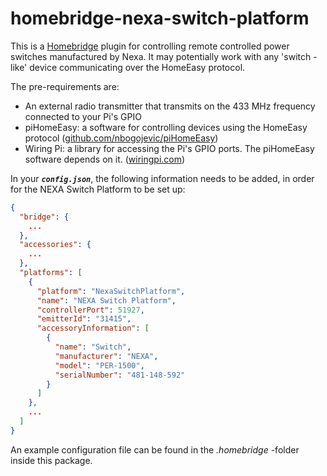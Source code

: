 # homebridge-nexa-switch-platform

This is a [Homebridge](https://www.npmjs.com/package/homebridge) plugin for controlling remote controlled power switches manufactured by Nexa.
It may potentially work with any 'switch -like' device communicating over the HomeEasy protocol.

The pre-requirements are:
- An external radio transmitter that transmits on the 433 MHz frequency connected to your Pi's GPIO
- piHomeEasy: a software for controlling devices using the HomeEasy protocol ([github.com/nbogojevic/piHomeEasy](https://github.com/nbogojevic/piHomeEasy))
- Wiring Pi: a library for accessing the Pi's GPIO ports. The piHomeEasy software depends on it. ([wiringpi.com](http://wiringpi.com))

In your **_`config.json`_**, the following information needs to be added, in order for the NEXA Switch Platform to be set up:
```json
{
  "bridge": {
    ...
  },
  "accessories": {
    ...
  },
  "platforms": [
    {
      "platform": "NexaSwitchPlatform",
      "name": "NEXA Switch Platform",
      "controllerPort": 51927,
      "emitterId": "31415",
      "accessoryInformation": [
        {
          "name": "Switch",
          "manufacturer": "NEXA",
          "model": "PER-1500",
          "serialNumber": "481-148-592"
        }
      ]
    },
    ...
  ]
}
```
An example configuration file can be found in the _.homebridge_ -folder inside this package.